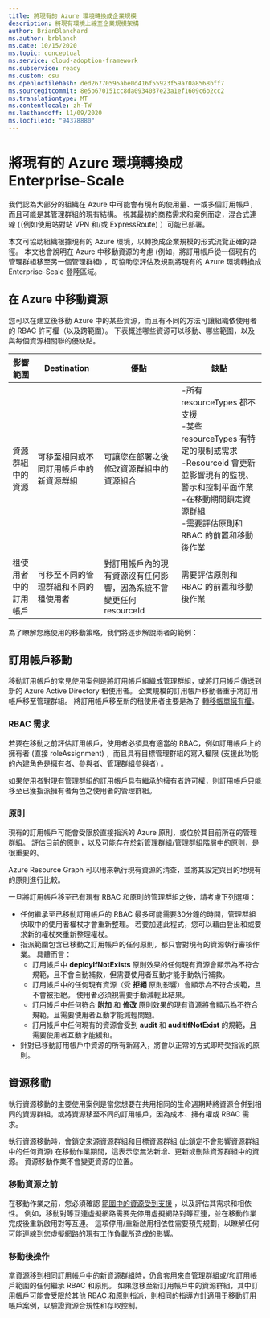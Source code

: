 ```yaml
---
title: 將現有的 Azure 環境轉換成企業規模
description: 將現有環境上線至企業規模架構
author: BrianBlanchard
ms.author: brblanch
ms.date: 10/15/2020
ms.topic: conceptual
ms.service: cloud-adoption-framework
ms.subservice: ready
ms.custom: csu
ms.openlocfilehash: ded26770595abe0d416f55923f59a70a8568bff7
ms.sourcegitcommit: 8e5b670151cc8da0934037e23a1ef1609c6b2cc2
ms.translationtype: MT
ms.contentlocale: zh-TW
ms.lasthandoff: 11/09/2020
ms.locfileid: "94378880"
---
```

# <a name="transition-existing-azure-environments-to-enterprise-scale"></a>將現有的 Azure 環境轉換成 Enterprise-Scale

我們認為大部分的組織在 Azure 中可能會有現有的使用量、一或多個訂用帳戶，而且可能是其管理群組的現有結構。 視其最初的商務需求和案例而定，混合式連線 (（例如使用站對站 VPN 和/或 ExpressRoute) ）可能已部署。  

本文可協助組織根據現有的 Azure 環境，以轉換成企業規模的形式流覽正確的路徑。 本文也會說明在 Azure 中移動資源的考慮 (例如，將訂用帳戶從一個現有的管理群組移至另一個管理群組) ，可協助您評估及規劃將現有的 Azure 環境轉換成 Enterprise-Scale 登陸區域。

## <a name="moving-resources-in-azure"></a>在 Azure 中移動資源

您可以在建立後移動 Azure 中的某些資源，而且有不同的方法可讓組織依使用者的 RBAC 許可權（以及跨範圍）。 下表概述哪些資源可以移動、哪些範圍，以及與每個資源相關聯的優缺點。

| 影響範圍 | Destination | 優點 | 缺點 |
|--|--|--|--|
| 資源群組中的資源 | 可移至相同或不同訂用帳戶中的新資源群組  | 可讓您在部署之後修改資源群組中的資源組合 | -所有 resourceTypes 都不支援 <br> -某些 resourceTypes 有特定的限制或需求 <br> -Resourceid 會更新並影響現有的監視、警示和控制平面作業 <br> -在移動期間鎖定資源群組 <br> -需要評估原則和 RBAC 的前置和移動後作業 |
| 租使用者中的訂用帳戶  | 可移至不同的管理群組和不同的租使用者 | 對訂用帳戶內的現有資源沒有任何影響，因為系統不會變更任何 resourceId | 需要評估原則和 RBAC 的前置和移動後作業 |

為了瞭解您應使用的移動策略，我們將逐步解說兩者的範例：

## <a name="subscription-move"></a>訂用帳戶移動

移動訂用帳戶的常見使用案例是將訂用帳戶組織成管理群組，或將訂用帳戶傳送到新的 Azure Active Directory 租使用者。 企業規模的訂用帳戶移動著重于將訂用帳戶移至管理群組。 將訂用帳戶移至新的租使用者主要是為了 [轉移帳單擁有權](https://docs.microsoft.com/azure/cost-management-billing/manage/billing-subscription-transfer)。 

### <a name="rbac-requirements"></a>RBAC 需求

若要在移動之前評估訂用帳戶，使用者必須具有適當的 RBAC，例如訂用帳戶上的擁有者 (直接 roleAssignment) ，而且具有目標管理群組的寫入權限 (支援此功能的內建角色是擁有者、參與者、管理群組參與者) 。

如果使用者對現有管理群組的訂用帳戶具有繼承的擁有者許可權，則訂用帳戶只能移至已獲指派擁有者角色之使用者的管理群組。

### <a name="policy"></a>原則

現有的訂用帳戶可能會受限於直接指派的 Azure 原則，或位於其目前所在的管理群組。 評估目前的原則，以及可能存在於新管理群組/管理群組階層中的原則，是很重要的。

Azure Resource Graph 可以用來執行現有資源的清查，並將其設定與目的地現有的原則進行比較。

一旦將訂用帳戶移至已有現有 RBAC 和原則的管理群組之後，請考慮下列選項：

- 任何繼承至已移動訂用帳戶的 RBAC 最多可能需要30分鐘的時間，管理群組快取中的使用者權杖才會重新整理。 若要加速此程式，您可以藉由登出和或要求新的權杖來重新整理權杖。
- 指派範圍包含已移動之訂用帳戶的任何原則，都只會對現有的資源執行審核作業。 具體而言：
  - 訂用帳戶中 **deployIfNotExists** 原則效果的任何現有資源會顯示為不符合規範，且不會自動補救，但需要使用者互動才能手動執行補救。
  - 訂用帳戶中的任何現有資源（受 **拒絕** 原則影響）會顯示為不符合規範，且不會被拒絕。 使用者必須視需要手動減輕此結果。
  - 訂用帳戶中任何符合 **附加** 和 **修改** 原則效果的現有資源將會顯示為不符合規範，且需要使用者互動才能減輕問題。
  - 訂用帳戶中任何現有的資源會受到 **audit** 和 **auditIfNotExist** 的規範，且需要使用者互動才能緩和。
- 針對已移動訂用帳戶中資源的所有新寫入，將會以正常的方式即時受指派的原則。

## <a name="resource-move"></a>資源移動

執行資源移動的主要使用案例是當您想要在共用相同的生命週期時將資源合併到相同的資源群組，或將資源移至不同的訂用帳戶，因為成本、擁有權或 RBAC 需求。

執行資源移動時，會鎖定來源資源群組和目標資源群組 (此鎖定不會影響資源群組中的任何資源) 在移動作業期間，這表示您無法新增、更新或刪除資源群組中的資源。 資源移動作業不會變更資源的位置。

### <a name="before-you-move-resources"></a>移動資源之前

在移動作業之前，您必須確認 [範圍中的資源受到支援](https://docs.microsoft.com/azure/azure-resource-manager/management/move-support-resources) ，以及評估其需求和相依性。 例如，移動對等互連虛擬網路需要先停用虛擬網路對等互連，並在移動作業完成後重新啟用對等互連。 這項停用/重新啟用相依性需要預先規劃，以瞭解任何可能連線到您虛擬網路的現有工作負載所造成的影響。

### <a name="post-move-operation"></a>移動後操作

當資源移到相同訂用帳戶中的新資源群組時，仍會套用來自管理群組或/和訂用帳戶範圍的任何繼承 RBAC 和原則。 如果您移至新訂用帳戶中的資源群組，其中訂用帳戶可能會受限於其他 RBAC 和原則指派，則相同的指導方針適用于移動訂用帳戶案例，以驗證資源合規性和存取控制。
